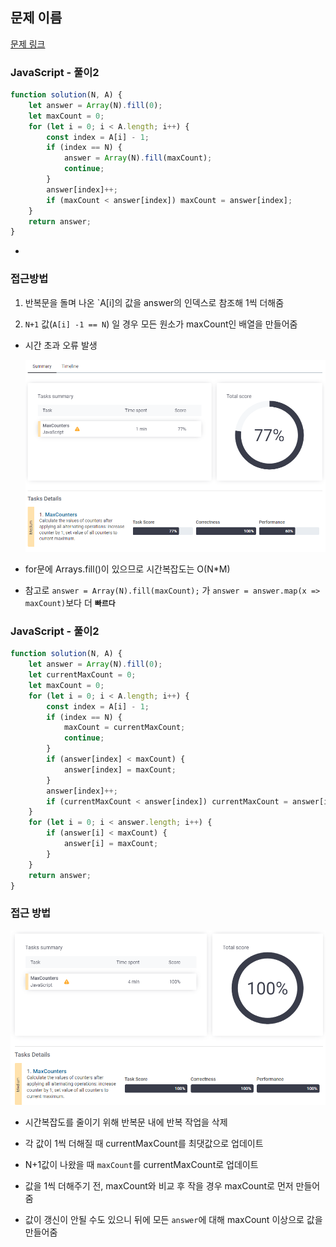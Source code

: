 ## 문제 이름

[문제 링크](https://app.codility.com/programmers/lessons/4-counting_elements/max_counters/)

### JavaScript - 풀이2

```javascript
function solution(N, A) {
    let answer = Array(N).fill(0);
    let maxCount = 0;
    for (let i = 0; i < A.length; i++) {
        const index = A[i] - 1;
        if (index == N) {
            answer = Array(N).fill(maxCount);
            continue;
        }
        answer[index]++;
        if (maxCount < answer[index]) maxCount = answer[index];
    }
    return answer;
}
```

-

### 접근방법

1. 반복문을 돌며 나온 `A[i]의 값을 answer의 인덱스로 참조해 1씩 더해줌

2. `N+1` 값(`A[i] -1 == N`) 일 경우 모든 원소가 maxCount인 배열을 만들어줌

-   시간 초과 오류 발생

    ![MaxCount-timeout](img/MaxCounters-1.png)

-   for문에 Arrays.fill()이 있으므로 시간복잡도는 O(N\*M)

-   참고로 `answer = Array(N).fill(maxCount);` 가 `answer = answer.map(x => maxCount)`보다 더 **`빠르다`**

### JavaScript - 풀이2

```javascript
function solution(N, A) {
    let answer = Array(N).fill(0);
    let currentMaxCount = 0;
    let maxCount = 0;
    for (let i = 0; i < A.length; i++) {
        const index = A[i] - 1;
        if (index == N) {
            maxCount = currentMaxCount;
            continue;
        }
        if (answer[index] < maxCount) {
            answer[index] = maxCount;
        }
        answer[index]++;
        if (currentMaxCount < answer[index]) currentMaxCount = answer[index];
    }
    for (let i = 0; i < answer.length; i++) {
        if (answer[i] < maxCount) {
            answer[i] = maxCount;
        }
    }
    return answer;
}
```

### 접근 방법

![MaxCount-timeout](img/MaxCounters-2.png)

-   시간복잡도를 줄이기 위해 반복문 내에 반복 작업을 삭제

-   각 값이 1씩 더해질 때 currentMaxCount를 최댓값으로 업데이트

-   N+1값이 나왔을 때 `maxCount`를 currentMaxCount로 업데이트

-   값을 1씩 더해주기 전, maxCount와 비교 후 작을 경우 maxCount로 먼저 만들어줌

-   값이 갱신이 안될 수도 있으니 뒤에 모든 `answer`에 대해 maxCount 이상으로 값을 만들어줌
